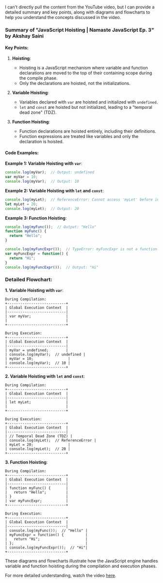 I can't directly pull the content from the YouTube video, but I can provide a detailed summary and key points, along with diagrams and flowcharts to help you understand the concepts discussed in the video.

### Summary of "JavaScript Hoisting | Namaste JavaScript Ep. 3" by Akshay Saini

#### Key Points:

1. **Hoisting**:
   - Hoisting is a JavaScript mechanism where variable and function declarations are moved to the top of their containing scope during the compile phase.
   - Only the declarations are hoisted, not the initializations.

2. **Variable Hoisting**:
   - Variables declared with `var` are hoisted and initialized with `undefined`.
   - `let` and `const` are hoisted but not initialized, leading to a "temporal dead zone" (TDZ).

3. **Function Hoisting**:
   - Function declarations are hoisted entirely, including their definitions.
   - Function expressions are treated like variables and only the declaration is hoisted.

#### Code Examples:

**Example 1: Variable Hoisting with `var`**:
```javascript
console.log(myVar);  // Output: undefined
var myVar = 10;
console.log(myVar);  // Output: 10
```

**Example 2: Variable Hoisting with `let` and `const`**:
```javascript
console.log(myLet);  // ReferenceError: Cannot access 'myLet' before initialization
let myLet = 20;
console.log(myLet);  // Output: 20
```

**Example 3: Function Hoisting**:
```javascript
console.log(myFunc());  // Output: "Hello"
function myFunc() {
  return "Hello";
}

console.log(myFuncExpr());  // TypeError: myFuncExpr is not a function
var myFuncExpr = function() {
  return "Hi";
}
console.log(myFuncExpr());  // Output: "Hi"
```

### Detailed Flowchart:

**1. Variable Hoisting with `var`**:
```plaintext
During Compilation:
+---------------------------+
| Global Execution Context  |
|---------------------------|
| var myVar;                |
|                           |
+---------------------------+

During Execution:
+---------------------------+
| Global Execution Context  |
|---------------------------|
| myVar = undefined;        |
| console.log(myVar);  // undefined |
| myVar = 10;                |
| console.log(myVar);  // 10 |
+---------------------------+
```

**2. Variable Hoisting with `let` and `const`**:
```plaintext
During Compilation:
+---------------------------+
| Global Execution Context  |
|---------------------------|
| let myLet;                |
|                           |
+---------------------------+

During Execution:
+---------------------------+
| Global Execution Context  |
|---------------------------|
| // Temporal Dead Zone (TDZ) |
| console.log(myLet);  // ReferenceError |
| myLet = 20;                |
| console.log(myLet);  // 20 |
+---------------------------+
```

**3. Function Hoisting**:
```plaintext
During Compilation:
+---------------------------+
| Global Execution Context  |
|---------------------------|
| function myFunc() {       |
|   return "Hello";         |
| }                         |
| var myFuncExpr;           |
+---------------------------+

During Execution:
+---------------------------+
| Global Execution Context  |
|---------------------------|
| console.log(myFunc());  // "Hello" |
| myFuncExpr = function() {          |
|   return "Hi";                     |
| };                                 |
| console.log(myFuncExpr());  // "Hi"|
+---------------------------+
```

These diagrams and flowcharts illustrate how the JavaScript engine handles variable and function hoisting during the compilation and execution phases.

For more detailed understanding, watch the video [here](https://www.youtube.com/watch?v=Fnlnw8uY6jo&list=PLlasXeu85E9cQ32gLCvAvr9vNaUccPVNP&index=4).